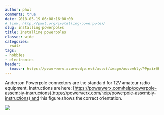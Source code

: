 ```yaml
---
author: phwl
comments: true
date: 2018-05-19 06:08:16+00:00
# link: http://phwl.org/installing-powerpoles/
slug: installing-powerpoles
title: Installing powerpoles
classes: wide
categories:
- radio
tags:
- hobbies
- electronics
header:
  teaser: https://powerwerx.azureedge.net/asset/image/assembly/PPpairOKN.jpg
---
```


Anderson Powerpole connectors are the standard for 12V amateur radio equipment. Instructions are here: [https://powerwerx.com/help/powerpole-assembly-instructions](https://powerwerx.com/help/powerpole-assembly-instructions) and this figure shows the correct orientation.

![](https://powerwerx.azureedge.net/asset/image/assembly/PPpairOKN.jpg)
